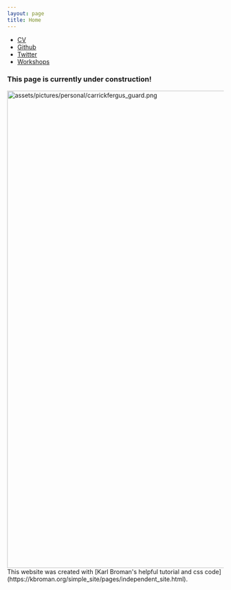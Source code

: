 ```yaml
---
layout: page
title: Home
---
```


<div class="navbar">
  <div class="navbar-inner">
      <ul class="nav">
          <li><a href="{{ BASE_PATH }}/assets/CV/Gavin_Douglas_CV.pdf">CV</a></li>
          <li><a href="https://github.com/gavinmdouglas">Github</a></li>
          <li><a href="https://twitter.com/gavin_m_douglas">Twitter</a></li>
          <li><a href="pages/workshops.md">Workshops</a></li>
      </ul>
  </div>
</div>

### This page is currently under construction!

<td class="left">
        <img src="assets/pictures/personal/carrickfergus_guard.png" alt="assets/pictures/personal/carrickfergus_guard.png" title="carrickfergus_guard" align="middle" height="1108" width="684">
</td>
<br>
This website was created with [Karl Broman's helpful tutorial and css code](https://kbroman.org/simple_site/pages/independent_site.html).
